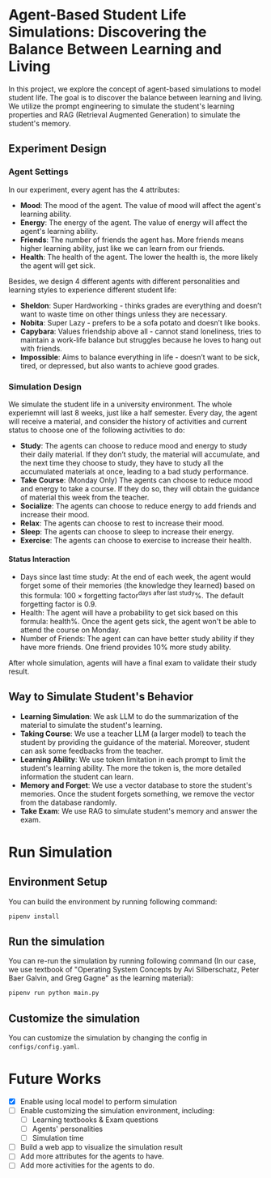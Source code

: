 # Agent-Based Student Life Simulations: Discovering the Balance Between Learning and Living
In this project, we explore the concept of agent-based simulations to model student life. The goal is to discover the balance between learning and living. We utilize the prompt engineering to simulate the student's learning properties and RAG (Retrieval Augmented Generation) to simulate the student's memory.

## Experiment Design
### Agent Settings
In our experiment, every agent has the 4 attributes:
- **Mood**: The mood of the agent. The value of mood will affect the agent's learning ability.
- **Energy**: The energy of the agent. The value of energy will affect the agent's learning ability.
- **Friends**: The number of friends the agent has. More friends means higher learning ability, just like we can learn from our friends.
- **Health**: The health of the agent. The lower the health is, the more likely the agent will get sick.

Besides, we design 4 different agents with different personalities and learning styles to experience different student life:
- **Sheldon**: Super Hardworking - thinks grades are everything and doesn’t want to waste time on other things unless they are necessary.
- **Nobita**: Super Lazy - prefers to be a sofa potato and doesn’t like books.
- **Capybara**: Values friendship above all - cannot stand loneliness, tries to maintain a work-life balance but struggles because he loves to hang out with friends.
- **Impossible**: Aims to balance everything in life - doesn’t want to be sick, tired, or depressed, but also wants to achieve good grades.
  
### Simulation Design
We simulate the student life in a university environment. The whole experiemnt will last 8 weeks, just like a half semester. Every day, the agent will receive a material, and consider the history of activities and current status to choose one of the following activities to do:
- **Study**: The agents can choose to reduce mood and energy to study their daily material. If they don’t study, the material will accumulate, and the next time they choose to study, they have to study all the accumulated materials at once, leading to a bad study performance.
- **Take Course**: (Monday Only) The agents can choose to reduce mood and energy to take a course. If they do so, they will obtain the guidance of material this week from the teacher.
- **Socialize**: The agents can choose to reduce energy to add friends and increase their mood.
- **Relax**: The agents can choose to rest to increase their mood.
- **Sleep**: The agents can choose to sleep to increase their energy.
- **Exercise**: The agents can choose to exercise to increase their health.

#### Status Interaction
- Days since last time study: At the end of each week, the agent would forget some of their memories (the knowledge they learned) based on this formula: $100\times \text{forgetting factor}^{\text{days after last study}}\%$. The default forgetting factor is 0.9.
- Health: The agent will have a probability to get sick based on this formula: $\text{health}\%$. Once the agent gets sick, the agent won't be able to attend the course on Monday.
- Number of Friends: The agent can can have better study ability if they have more friends. One friend provides 10% more study ability.

After whole simulation, agents will have a final exam to validate their study result.

## Way to Simulate Student's Behavior
- **Learning Simulation**: We ask LLM to do the summarization of the material to simulate the student's learning.
- **Taking Course**: We use a teacher LLM (a larger model) to teach the student by providing the guidance of the material. Moreover, student can ask some feedbacks from the teacher.
- **Learning Ability**: We use token limitation in each prompt to limit the student's learning ability. The more the token is, the more detailed information the student can learn.
- **Memory and Forget**: We use a vector database to store the student's memories. Once the student forgets something, we remove the vector from the database randomly.
- **Take Exam**: We use RAG to simulate student's memory and answer the exam.

# Run Simulation
## Environment Setup
You can build the environment by running following command:
```bash
pipenv install
```

## Run the simulation
You can re-run the simulation by running following command (In our case, we use textbook of "Operating System Concepts by Avi Silberschatz, Peter Baer Galvin, and Greg Gagne" as the learning material):
```bash
pipenv run python main.py
```
## Customize the simulation
You can customize the simulation by changing the config in `configs/config.yaml`.

# Future Works
- [x] Enable using local model to perform simulation
- [ ] Enable customizing the simulation environment, including:
  - [ ] Learning textbooks & Exam questions
  - [ ] Agents' personalities
  - [ ] Simulation time
- [ ] Build a web app to visualize the simulation result
- [ ] Add more attributes for the agents to have.
- [ ] Add more activities for the agents to do.

